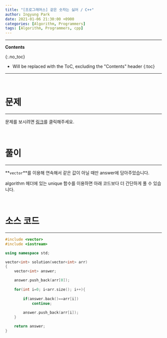 ```yaml
---
title: "[프로그래머스] 같은 숫자는 싫어 / C++"
author: Ingyung Park
date: 2021-01-06 21:30:00 +0900
categories: [Algorithm, Programmers]
tags: [Algorithm, Programmers, cpp]
---
```


---
**Contents**

{:.no_toc}

* Will be replaced with the ToC, excluding the "Contents" header
{:toc}
---

<br/>

# **문제**

---



문제를 보시려면 [링크](https://programmers.co.kr/learn/courses/30/lessons/12906)를 클릭해주세요. 

<br/>

# **풀이**

---

**`vector`**를 이용해 연속해서 같은 값이 아닐 때만 answer에 담아주었습니다.

algorithm 헤더에 있는 unique 함수를 이용하면 아래 코드보다 더 간단하게 풀 수 있습니다.

<br/>

# **소스 코드**

---



```c++
#include <vector>
#include <iostream>

using namespace std;

vector<int> solution(vector<int> arr) 
{
    vector<int> answer;

    answer.push_back(arr[0]);
    
    for(int i=0; i<arr.size(); i++){
        
        if(answer.back()==arr[i])
            continue;
        
        answer.push_back(arr[i]);
    }

    return answer;
}
```

<br/>

<br/>